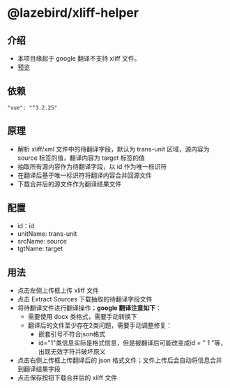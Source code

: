 # @lazebird/xliff-helper

## 介绍

- 本项目缘起于 google 翻译不支持 xliff 文件。
- <a href="https://lazebird.github.io/xliff-helper/" target="_blank">预览</a>

## 依赖

`"vue": "^3.2.25"`

## 原理

- 解析 xliff/xml 文件中的待翻译字段，默认为 trans-unit 区域，源内容为 source 标签的值，翻译内容为 target 标签的值
- 抽取所有源内容作为待翻译字段，以 id 作为唯一标识符
- 在翻译后基于唯一标识符将翻译内容合并回源文件
- 下载合并后的源文件作为翻译结果文件

## 配置

- id：id
- unitName: trans-unit
- srcName: source
- tgtName: target

## 用法

- 点击左侧上传框上传 xliff 文件
- 点击 Extract Sources 下载抽取的待翻译字段文件
- 将待翻译文件进行翻译操作；**google 翻译注意如下**：
  - 需要使用 docx 类格式，需要手动转换下
  - 翻译后的文件至少存在2类问题，需要手动调整修复：
    - 嵌套引号不符合json格式
    - id="1"类信息实际是格式信息，但是被翻译后可能改变成id = " 1 "等，出现无效字符并破坏原义
- 点击右侧上传框上传翻译后的 json 格式文件；文件上传后会自动将信息合并到翻译结果字段
- 点击保存按钮下载合并后的 xliff 文件
